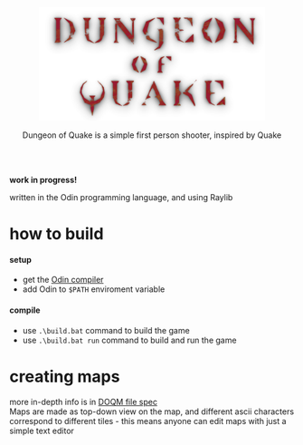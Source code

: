<p align="center">
  <img src="/build/assets/textures/dungeon_of_quake_logo.png" width="400">  
</p>

<p align="center">
  Dungeon of Quake is a simple first person shooter, inspired by Quake
</p>
</br>
</br>

**work in progress!**

written in the Odin programming language, and using Raylib

# how to build
#### setup
- get the [Odin compiler](https://github.com/odin-lang/Odin)
- add Odin to `$PATH` enviroment variable
#### compile
- use `.\build.bat` command to build the game  
- use `.\build.bat run` command to build and run the game  



# creating maps
more in-depth info is in [DOQM file spec](doqm_format_spec.md)  
Maps are made as top-down view on the map, and different ascii characters correspond to different tiles - this means anyone can edit maps with just a simple text editor

